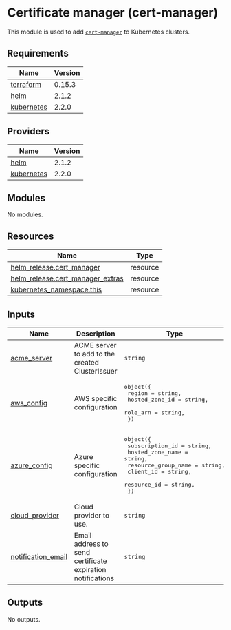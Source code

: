 # Certificate manager (cert-manager)

This module is used to add [`cert-manager`](https://github.com/jetstack/cert-manager) to Kubernetes clusters.

## Requirements

| Name | Version |
|------|---------|
| <a name="requirement_terraform"></a> [terraform](#requirement\_terraform) | 0.15.3 |
| <a name="requirement_helm"></a> [helm](#requirement\_helm) | 2.1.2 |
| <a name="requirement_kubernetes"></a> [kubernetes](#requirement\_kubernetes) | 2.2.0 |

## Providers

| Name | Version |
|------|---------|
| <a name="provider_helm"></a> [helm](#provider\_helm) | 2.1.2 |
| <a name="provider_kubernetes"></a> [kubernetes](#provider\_kubernetes) | 2.2.0 |

## Modules

No modules.

## Resources

| Name | Type |
|------|------|
| [helm_release.cert_manager](https://registry.terraform.io/providers/hashicorp/helm/2.1.2/docs/resources/release) | resource |
| [helm_release.cert_manager_extras](https://registry.terraform.io/providers/hashicorp/helm/2.1.2/docs/resources/release) | resource |
| [kubernetes_namespace.this](https://registry.terraform.io/providers/hashicorp/kubernetes/2.2.0/docs/resources/namespace) | resource |

## Inputs

| Name | Description | Type | Default | Required |
|------|-------------|------|---------|:--------:|
| <a name="input_acme_server"></a> [acme\_server](#input\_acme\_server) | ACME server to add to the created ClusterIssuer | `string` | `"https://acme-v02.api.letsencrypt.org/directory"` | no |
| <a name="input_aws_config"></a> [aws\_config](#input\_aws\_config) | AWS specific configuration | <pre>object({<br>    region         = string,<br>    hosted_zone_id = string,<br>    role_arn       = string,<br>  })</pre> | <pre>{<br>  "hosted_zone_id": "",<br>  "region": "",<br>  "role_arn": ""<br>}</pre> | no |
| <a name="input_azure_config"></a> [azure\_config](#input\_azure\_config) | Azure specific configuration | <pre>object({<br>    subscription_id     = string,<br>    hosted_zone_name    = string,<br>    resource_group_name = string,<br>    client_id           = string,<br>    resource_id         = string,<br>  })</pre> | <pre>{<br>  "client_id": "",<br>  "hosted_zone_name": "",<br>  "resource_group_name": "",<br>  "resource_id": "",<br>  "subscription_id": ""<br>}</pre> | no |
| <a name="input_cloud_provider"></a> [cloud\_provider](#input\_cloud\_provider) | Cloud provider to use. | `string` | n/a | yes |
| <a name="input_notification_email"></a> [notification\_email](#input\_notification\_email) | Email address to send certificate expiration notifications | `string` | n/a | yes |

## Outputs

No outputs.
